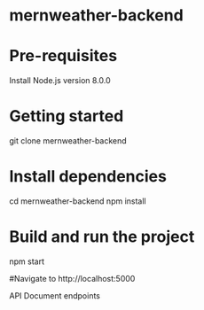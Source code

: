 # mernweather-backend

# Pre-requisites
Install Node.js version 8.0.0
# Getting started

git clone  <git lab template url> mernweather-backend

# Install dependencies
cd mernweather-backend
npm install
  
# Build and run the project
 npm start

 #Navigate to http://localhost:5000

API Document endpoints


